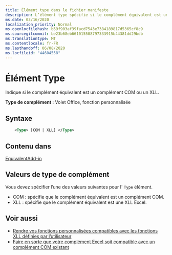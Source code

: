 ```yaml
---
title: Élément type dans le fichier manifeste
description: L’élément type spécifie si le complément équivalent est un complément COM ou un XLL.
ms.date: 03/16/2020
localization_priority: Normal
ms.openlocfilehash: b59f903af39facd7543e7384189817d5365cf8c9
ms.sourcegitcommit: be23b68eb661015508797333915b44381dd29bdb
ms.translationtype: MT
ms.contentlocale: fr-FR
ms.lasthandoff: 06/08/2020
ms.locfileid: "44604558"
---
```

# <a name="type-element"></a>Élément Type

Indique si le complément équivalent est un complément COM ou un XLL.

**Type de complément :** Volet Office, fonction personnalisée

## <a name="syntax"></a>Syntaxe

```XML
    <Type> [COM | XLL] </Type>  
```

## <a name="contained-in"></a>Contenu dans

[EquivalentAdd-in](equivalentaddin.md)

## <a name="add-in-type-values"></a>Valeurs de type de complément

Vous devez spécifier l’une des valeurs suivantes pour l' `Type` élément.

- COM : spécifie que le complément équivalent est un complément COM.
- XLL : spécifie que le complément équivalent est une XLL Excel.

## <a name="see-also"></a>Voir aussi

- [Rendre vos fonctions personnalisées compatibles avec les fonctions XLL définies par l’utilisateur](../../excel/make-custom-functions-compatible-with-xll-udf.md)
- [Faire en sorte que votre complément Excel soit compatible avec un complément COM existant](../../develop/make-office-add-in-compatible-with-existing-com-add-in.md)